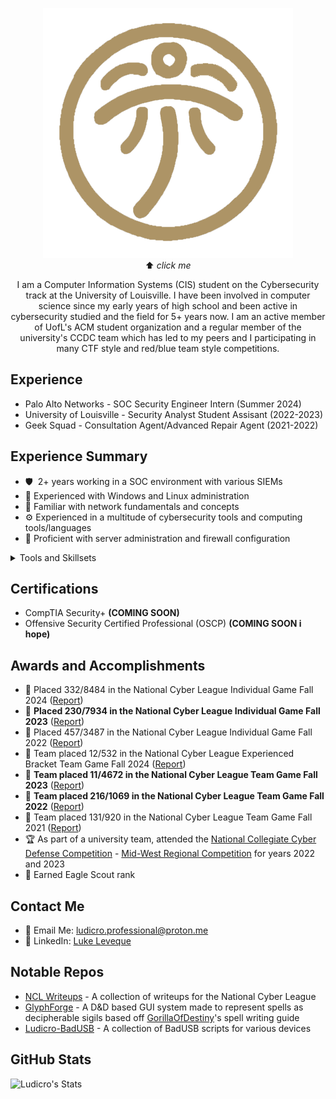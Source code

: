 <p align="center">
  <a href="LukeLevequeResume-GitHub.pdf">
    <img src="logo.png" alt="Resume" />
  </a>
  <br>
  ⬆️ <i>click me</i>
</p>

<p align="center">
I am a Computer Information Systems (CIS) student on the Cybersecurity track at the University of Louisville. I have been involved in computer science since my early years of high school and been active in cybersecurity studied and the field for 5+ years now. I am an active member of UofL's ACM student organization and a regular member of the university's CCDC team which has led to my peers and I participating in many CTF style and red/blue team style competitions. 
</p>

## Experience
- Palo Alto Networks - SOC Security Engineer Intern (Summer 2024)
- University of Louisville - Security Analyst Student Assisant (2022-2023)
- Geek Squad - Consultation Agent/Advanced Repair Agent (2021-2022)



## Experience Summary
- 🛡️&nbsp; 2+ years working in a SOC environment with various SIEMs
- 🐧 Experienced with Windows and Linux administration
- 📶 Familiar with network fundamentals and concepts
- ⚙️ Experienced in a multitude of cybersecurity tools and computing tools/languages
- 🚨 Proficient with server administration and firewall configuration
<details><summary>Tools and Skillsets</summary>

  - 🖥️ <b>Programming:</b> C, <ins>C++</ins>, C#, Java, <ins>Python</ins>, Javascript, SQL
  - ⌨️ <b>Scripting:</b> <ins>Bash</ins>, <ins>Powershell</ins>
  - 💻 <b>Operating Systems:</b> <ins>Kali/Ubuntu/Debian</ins>, <ins>Windows</ins>, Mac
  - ☁️ <b>Cloud Environments:</b> AWS, Google Cloud, Azure
  - 🕸️ <b>Web Apps:</b> <ins>Burp Suite</ins>
  - 🪪 &nbsp;<b>Digital Forensics:</b> Autopsy, FTK Imager
  - 📶 <b>Network Packet Analysis:</b> Wireshark
  - 🛠️ <b>General Tools:</b> hashcat, BadUSB, FlipperZero utilities, Ghidra
  - 📦 <b>Containers:</b> Docker
</details>

## Certifications
- CompTIA Security+ **(COMING SOON)**
- Offensive Security Certified Professional (OSCP) **(COMING SOON i hope)**

## Awards and Accomplishments
- 🏅 Placed 332/8484 in the National Cyber League Individual Game Fall 2024 ([Report](NCL/Scouting_Reports/IndivGame/2024_Fall_Indiv.pdf))
- 🏅 **Placed 230/7934 in the National Cyber League Individual Game Fall 2023** ([Report](NCL/Scouting_Reports/IndivGame/2023_Fall_Indiv.pdf))
- 🏅 Placed 457/3487 in the National Cyber League Individual Game Fall 2022 ([Report](NCL/Scouting_Reports/IndivGame/2022_Fall_Indiv.pdf))
- 🏅 Team placed 12/532 in the National Cyber League Experienced Bracket Team Game Fall 2024 ([Report](NCL/Scouting_Reports/TeamGame/2024_Fall_Team.pdf))
- 🏅 **Team placed 11/4672 in the National Cyber League Team Game Fall 2023** ([Report](NCL/Scouting_Reports/TeamGame/2023_Fall_Team.pdf))
- 🏅 **Team placed 216/1069 in the National Cyber League Team Game Fall 2022** ([Report](NCL/Scouting_Reports/TeamGame/2022_Fall_Team.pdf))
- 🏅 Team placed 131/920 in the National Cyber League Team Game Fall 2021 ([Report](NCL/Scouting_Reports/TeamGame/2021_Fall_Team.pdf))
- 🏆 As part of a university team, attended the [National Collegiate Cyber Defense Competition](https://www.nationalccdc.org/) - [Mid-West Regional Competition](https://www.caeepnc.org/mwccdc/) for years 2022 and 2023
- 🦅 Earned Eagle Scout rank

## Contact Me
- 📧 Email Me: ludicro.professional@proton.me
- 🤝 LinkedIn: [Luke Leveque](https://www.linkedin.com/in/luke-leveque/)

## Notable Repos
- [NCL Writeups](https://github.com/Ludicro/NCL-Public) - A collection of writeups for the National Cyber League
- [GlyphForge](https://github.com/Ludicro/GlyphForge) - A D&D based GUI system made to represent spells as decipherable sigils based off [GorillaOfDestiny](https://github.com/GorillaOfDestiny)'s spell writing guide
- [Ludicro-BadUSB](https://github.com/Ludicro/Ludicro-BadUSB) - A collection of BadUSB scripts for various devices


## GitHub Stats
![Ludicro's Stats](https://github-readme-stats.vercel.app/api?username=Ludicro&theme=default&show_icons=true&hide_border=true&count_private=true)
